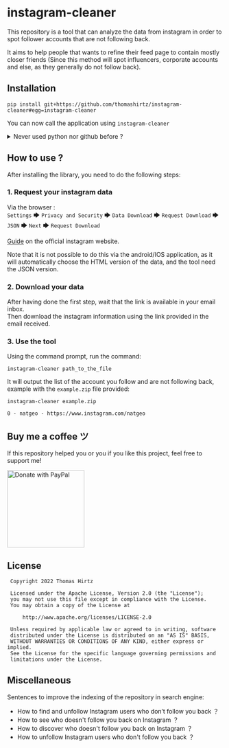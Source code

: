 # instagram-cleaner

This repository is a tool that can analyze the data from instagram in order to
spot follower accounts that are not following back.  

It aims to help people that 
wants to refine their feed page to contain mostly closer friends (Since this 
method will spot influencers, corporate accounts and else, as they generally do
not follow back).


## Installation


```
pip install git+https://github.com/thomashirtz/instagram-cleaner#egg=instagram-cleaner
```
You can now call the application using `instagram-cleaner`

<details><summary>Never used python nor github before ?</summary>

1. Install Python 3.7 or above (tutorial available online)
2. Install [pip](https://pip.pypa.io/en/stable/installation/) (Generally included with Python)
3. Run the command `pip install ...` above using your machine command prompt (Maybe you would need to launch the command prompt as administrator on Windows)

</details>

## How to use ?

After installing the library, you need to do the following steps:

### 1. Request your instagram data

Via the browser :   
``Settings`` 🡆 ``Privacy and Security`` 🡆 ``Data Download`` 🡆 ``Request Download`` 🡆 ``JSON`` 🡆 ``Next`` 🡆 ``Request Download``   

[Guide](https://help.instagram.com/181231772500920) on the official instagram website.

Note that it is not possible to do this via the android/IOS application, as it will automatically choose the HTML version of the data, and the tool need the JSON version.

### 2. Download your data

After having done the first step, wait that the link is available in your email inbox.   
Then download the instagram information using the link provided in the email received.

### 3. Use the tool

Using the command prompt, run the command:
```
instagram-cleaner path_to_the_file
```

It will output the list of the account you follow and are not following back, example with the `example.zip` file provided:
```
instagram-cleaner example.zip

0 - natgeo - https://www.instagram.com/natgeo
```

## Buy me a coffee ツ

If this repository helped you or you if you like this project, feel free to support me!  

<a href="https://www.paypal.com/donate/?hosted_button_id=2KQR9V6PRSBPC">
  <img src="https://raw.githubusercontent.com/stefan-niedermann/paypal-donate-button/master/paypal-donate-button.png" alt="Donate with PayPal" width="180" />
</a>

## License

     Copyright 2022 Thomas Hirtz

     Licensed under the Apache License, Version 2.0 (the "License");
     you may not use this file except in compliance with the License.
     You may obtain a copy of the License at

         http://www.apache.org/licenses/LICENSE-2.0

     Unless required by applicable law or agreed to in writing, software
     distributed under the License is distributed on an "AS IS" BASIS,
     WITHOUT WARRANTIES OR CONDITIONS OF ANY KIND, either express or implied.
     See the License for the specific language governing permissions and
     limitations under the License.

## Miscellaneous

Sentences to improve the indexing of the repository in search engine:  
 * How to find and unfollow Instagram users who don’t follow you back ？
 * How to see who doesn't follow you back on Instagram ？
 * How to discover who doesn't follow you back on Instagram ？
 * How to unfollow Instagram users who don't follow you back ？